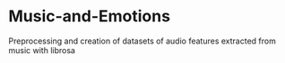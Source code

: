 # Music-and-Emotions
Preprocessing and creation of datasets of audio features extracted from music with librosa
